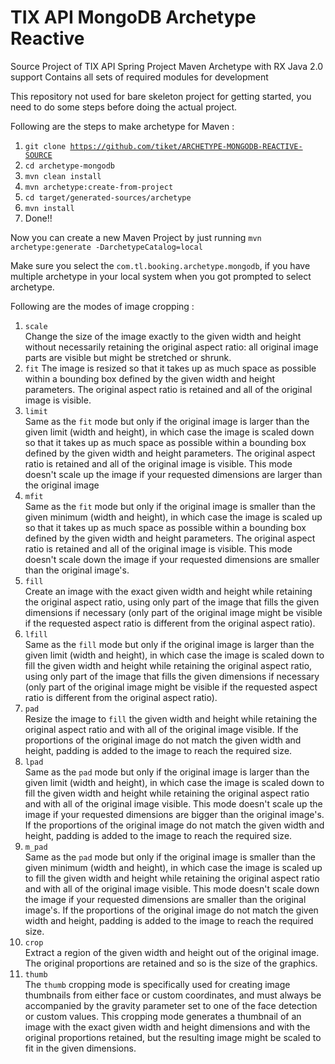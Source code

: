 # TIX API MongoDB Archetype Reactive
Source Project of TIX API Spring Project Maven Archetype with RX Java 2.0 support
Contains all sets of required modules for development

This repository not used for bare skeleton project for getting started, you need to do some steps before doing the actual project.


Following are the steps to make archetype for Maven : 
1. <code>git clone https://github.com/tiket/ARCHETYPE-MONGODB-REACTIVE-SOURCE</code>
2. <code>cd archetype-mongodb</code>
3. <code>mvn clean install</code>
4. <code>mvn archetype:create-from-project</code>
5. <code>cd target/generated-sources/archetype</code>
6. <code>mvn install</code>
7. Done!!


Now you can create a new Maven Project by just running <code>mvn archetype:generate -DarchetypeCatalog=local</code>

Make sure you select the <code>com.tl.booking.archetype.mongodb</code>, if you have multiple archetype in your local system when you got prompted to select archetype.

Following are the modes of image cropping :
1. <code>scale</code>  
Change the size of the image exactly to the given width and height without necessarily retaining the original aspect ratio:
all original image parts are visible but might be stretched or shrunk.
2. <code>fit</code> 
The image is resized so that it takes up as much space as possible within a bounding box defined by the given width and height
parameters. The original aspect ratio is retained and all of the original image is visible.
3. <code>limit</code>  
Same as the <code>fit</code> mode but only if the original image is larger than the given limit (width and height), in which case the image is scaled down so that it takes up as much space as possible within a bounding box defined by the given width and height parameters. The original aspect ratio is retained and all of the original image is visible. This mode doesn't scale up the image if your requested dimensions are larger than the original image
4. <code>mfit</code>  
Same as the <code>fit</code> mode but only if the original image is smaller than the given minimum (width and height), in which case the image is scaled up so that it takes up as much space as possible within a bounding box defined by the given width and height parameters. The original aspect ratio is retained and all of the original image is visible. This mode doesn't scale down the image if your requested dimensions are smaller than the original image's.
5. <code>fill</code>  
Create an image with the exact given width and height while retaining the original aspect ratio, using only part of the image that fills the given dimensions if necessary (only part of the original image might be visible if the requested aspect ratio is different from the original aspect ratio).
6. <code>lfill</code>  
Same as the <code>fill</code> mode but only if the original image is larger than the given limit (width and height), in which case the image is scaled down to fill the given width and height while retaining the original aspect ratio, using only part of the image that fills the given dimensions if necessary (only part of the original image might be visible if the requested aspect ratio is different from the original aspect ratio).
7. <code>pad</code>  
Resize the image to <code>fill</code> the given width and height while retaining the original aspect ratio and with all of the original image visible. If the proportions
of the original image do not match the given width and height, padding is added to the image to reach the required size.
8. <code>lpad</code>  
Same as the <code>pad</code> mode but only if the original image is larger than the given limit (width and height), in which case the image is scaled down to fill the given width and height while retaining the original aspect ratio and with all of the original image visible. This mode doesn't scale up the image if your requested
dimensions are bigger than the original image's. If the proportions of the original image do not match the given width and height, padding is added to the image to reach the required size.
9. <code>m_pad</code>  
Same as the <code>pad</code> mode but only if the original image is smaller than the given minimum (width and height), in which case the image is scaled up to fill the given width and height while retaining the original aspect ratio and with all of the original image visible. This mode doesn't scale down the image if your requested dimensions are smaller than the original image's. If the proportions of the original image do not match the given width and height, padding is added to the image
to reach the required size.
10. <code>crop</code>  
Extract a region of the given width and height out of the original image. The original proportions are retained and so is the size of the graphics.
11. <code>thumb</code>  
The <code>thumb</code> cropping mode is specifically used for creating image thumbnails from either face or custom coordinates, and must always be accompanied by the gravity parameter set to one of the face detection or custom values. This cropping mode generates a thumbnail of an image with the exact given width and height dimensions and with the original proportions retained, but the resulting image might be scaled to fit in the given dimensions.
